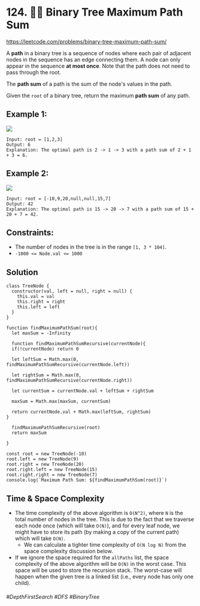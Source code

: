 # 124. 👩‍🦯  Binary Tree Maximum Path Sum
https://leetcode.com/problems/binary-tree-maximum-path-sum/

A <b>path</b> in a binary tree is a sequence of nodes where each pair of adjacent nodes in the sequence has an edge connecting them. A node can only appear in the sequence <b>at most once</b>. Note that the path does not need to pass through the root.

The <b>path sum</b> of a path is the sum of the node's values in the path.

Given the `root` of a binary tree, return the maximum <b>path sum</b> of any path.

## Example 1:
![](https://assets.leetcode.com/uploads/2020/10/13/exx1.jpg)
````
Input: root = [1,2,3]
Output: 6
Explanation: The optimal path is 2 -> 1 -> 3 with a path sum of 2 + 1 + 3 = 6.
````
## Example 2:
![](https://assets.leetcode.com/uploads/2020/10/13/exx2.jpg)
````
Input: root = [-10,9,20,null,null,15,7]
Output: 42
Explanation: The optimal path is 15 -> 20 -> 7 with a path sum of 15 + 20 + 7 = 42.
````

## Constraints:
- The number of nodes in the tree is in the range `[1, 3 * 104]`.
- `-1000 <= Node.val <= 1000`

## Solution 
````
class TreeNode {
  constructor(val, left = null, right = null) {
    this.val = val
    this.right = right
    this.left = left
  }
}

function findMaximumPathSum(root){
  let maxSum = -Infinity
  
  function findMaximumPathSumRecursive(currentNode){
  if(!currentNode) return 0
  
  let leftSum = Math.max(0, findMaximumPathSumRecursive(currentNode.left))
  
  let rightSum = Math.max(0, findMaximumPathSumRecursive(currentNode.right))
  
  let currentSum = currentNode.val + leftSum + rightSum
  
  maxSum = Math.max(maxSum, currentSum)
  
  return currentNode.val + Math.max(leftSum, rightSum)
}
  
  findMaximumPathSumRecursive(root)
  return maxSum
  
}

const root = new TreeNode(-10)
root.left = new TreeNode(9)
root.right = new TreeNode(20)
root.right.left = new TreeNode(15)
root.right.right = new TreeNode(7)
console.log(`Maximum Path Sum: ${findMaximumPathSum(root)}`)
````

## Time & Space Complexity
- The time complexity of the above algorithm is `O(N^2)`, where `N` is the total number of nodes in the tree. This is due to the fact that we traverse each node once (which will take `O(N)`), and for every leaf node, we might have to store its path (by making a copy of the current path) which will take `O(N)`.
  - We can calculate a tighter time complexity of `O(N log N)` from the space complexity discussion below.
- If we ignore the space required for the `allPaths` list, the space complexity of the above algorithm will be `O(N)` in the worst case. This space will be used to store the recursion stack. The worst-case will happen when the given tree is a linked list (i.e., every node has only one child).

###### #DepthFirstSearch #DFS #BinaryTree
